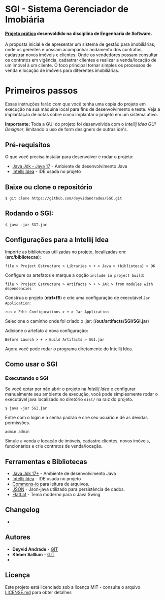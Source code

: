 

# SGI - Sistema Gerenciador de Imobiária
#### [Projeto prático](https://github.com/deyvidandrades/SGI) desenvoldido na disciplina de Engenharia de Software.

A proposta inicial é de apresentar um sistema de gestão para imobiliárias, onde os gerentes e possam acompanhar andamento dos contratos, cadastrar novos imóveis e clientes. Onde os vendedores possam consultar os contratos em vigência, cadastrar clientes e realizar a venda/locação de um imóvel à um cliente. O foco principal tornar simples os processos de venda e locação de imóveis para diferentes imobiliárias.

# Primeiros passos

Essas instruções farão com que você tenha uma cópia do projeto em execução na sua máquina local para fins de desenvolvimento e teste. Veja a implantação de notas sobre como implantar o projeto em um sistema ativo.

**Importante:** Toda a GUI do projeto foi desenvolvida com o *Intellij Idea GUI Designer*, limitando o uso de form designers de outras ide's.

## Pré-requisitos

O que você precisa instalar para desenvolver e rodar o projeto:
* [Java Jdk - Java 17](https://www.oracle.com/technetwork/pt/java/javase/downloads/jdk8-downloads-2133151.html) - Ambiente de desenvolvimento Java
* [Intellij Idea](https://www.jetbrains.com/idea/download/) - IDE usada no projeto


## Baixe ou clone o repositório
```
$ git clone https://github.com/deyvidandrades/SGC.git
```
## Rodando o SGI:
```
$ java -jar SGI.jar
```

## Configurações para a Intellij Idea

Importe as bibliotecas utilizadas no projeto, localizadas em: (**src/bibliotecas**):
```
file > Project Estructure > Libraries > + > Java > (biblioteca) > OK
```

Configure os artefatos e marque a opção `include in project build`:
```
file > Project Estructure > Artifacts > + > JAR > from modules with dependencies
```
Construa o projeto (**ctrl+f9**) e crie uma configuração de executável `Jar Application`:
```
run > Edit Configurations > + > Jar Application
```
Selecione o caminho onde foi criado o .jar: (**/out/artifacts/SGI/SGI.jar**)

Adicione o artefato à nova configuração:
```
Before Launch > + > Build Artifacts > SGI.jar
```
Agora você pode rodar o programa diretamente do Intellij Idea.

## Como usar o SGI

### Executando o SGI
Se você optar por não abrir o projeto na *Intellij Idea*  e configurar manualmente seu ambiente de execução, você pode simplesmente rodar o executável java localizado no diretório `dist/` na raiz do projeto.
```
$ java -jar SGI.jar
```

Entre com o login e a senha padrão e crie seu usuário e dê as devidas permissões.
```
admin admin
```
Simule a venda e locação de imóveis, cadastre clientes, novos imóveis, funcionários e crie contratos de venda/locação.

## Ferramentas e Bibliotecas

* [Java Jdk 17+](https://www.oracle.com/technetwork/pt/java/javase/downloads/jdk8-downloads-2133151.html) - Ambiente de desenvolvimento Java
* [Intellij Idea](https://www.jetbrains.com/idea/download/) - IDE usada no projeto
* [Commons-io](https://mvnrepository.com/artifact/commons-io/commons-io) para leitura de arquivos.
* [JSON](https://mvnrepository.com/artifact/org.json/json) - Json-java utilizado para persistência de dados. 
* [FlatLaf](https://mvnrepository.com/artifact/com.formdev/flatlaf/3.1.1) - Tema moderno para o Java Swing

## Changelog
- 

## Autores

* **Deyvid Andrade** - [GIT](https://github.com/deyvidandrades)
* **Kleber Salllum** - [GIT](https://github.com/klebersalllum/)
* 
## Licença
Este projeto está licenciado sob a licença MIT - consulte o arquivo [LICENSE.md](LICENSE.md) para obter detalhes
